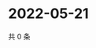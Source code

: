 # 2022-05-21

共 0 条

<!-- BEGIN WEIBO -->
<!-- 最后更新时间 Sat May 21 2022 23:01:14 GMT+0800 (China Standard Time) -->

<!-- END WEIBO -->
